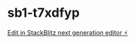 # sb1-t7xdfyp

[Edit in StackBlitz next generation editor ⚡️](https://stackblitz.com/~/github.com/AntonioInbev/sb1-t7xdfyp)